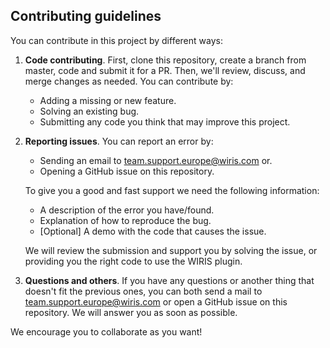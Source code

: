 ## Contributing guidelines

You can contribute in this project by different ways:

1. **Code contributing**. First, clone this repository, create a branch from master, code and submit it for a PR. Then, we'll review, discuss, and merge changes as needed. You can contribute by:

    * Adding a missing or new feature.
    * Solving an existing bug.
    * Submitting any code you think that may improve this project.

2. **Reporting issues**. You can report an error by:
    * Sending an email to team.support.europe@wiris.com or.
    * Opening a GitHub issue on this repository.

    To give you a good and fast support we need the following information: 
    * A description of the error you have/found.
    * Explanation of how to reproduce the bug.
    * [Optional] A demo with the code that causes the issue.

    We will review the submission and support you by solving the issue, or providing you the right code to use the WIRIS plugin.

 
3. **Questions and others**. If you have any questions or another thing that doesn't fit the previous ones, you can both send a mail to team.support.europe@wiris.com or open a GitHub issue on this repository. We will answer you as soon as possible. 

We encourage you to collaborate as you want! 
